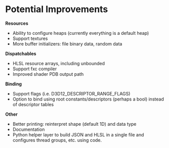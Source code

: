 # Potential Improvements

**Resources**
- Ability to configure heaps (currently everything is a default heap)
- Support textures
- More buffer initializers: file binary data, random data

**Dispatchables**
- HLSL resource arrays, including unbounded
- Support fxc compiler
- Improved shader PDB output path

**Binding**
- Support flags (i.e. D3D12_DESCRIPTOR_RANGE_FLAGS)
- Option to bind using root constants/descriptors (perhaps a bool) instead of descriptor tables

**Other**
- Better printing: reinterpret shape (default 1D) and data type
- Documentation
- Python helper layer to build JSON and HLSL in a single file and configures thread groups, etc. using code.